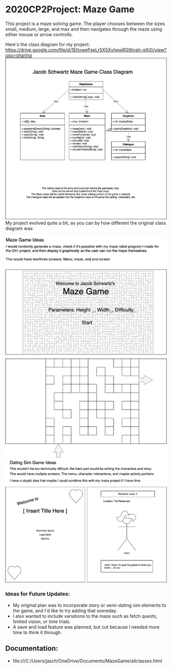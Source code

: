 # 2020CP2Project: Maze Game
This project is a maze solving game. The player chooses between the sizes small, medium, large, and max and then navigates through the maze using either mouse or arrow controlls.

Here's the class diagram for my project: https://drive.google.com/file/d/1EtIvwePseLr5X5XyhewRGlthrah-qXjG/view?usp=sharing
![ClassDiagram](https://github.com/Bamboo72/2020CP2Project/blob/main/images/IndividualProjectClassDiagram.jpg)
My project evolved quite a bit, as you can by how different the original class diagram was:

![MazeGameGUI](https://github.com/Bamboo72/2020CP2Project/blob/main/images/MazeGameGUI.jpg)
![DatingGameGUI](https://github.com/Bamboo72/2020CP2Project/blob/main/images/DatingSimGUI%20(1).jpg)

### Ideas for Future Updates:
- My original plan was to incorporate story or semi-dating sim elements to the game, and I'd like to try adding that someday.
- I also wanted to include variations to the maze such as fetch quests, limited vision, or time trials.
- A save and load feature was planned, but cut because I needed more time to think it through.
## Documentation: 
* file:///C:/Users/jasch/OneDrive/Documents/MazeGame/allclasses.html
